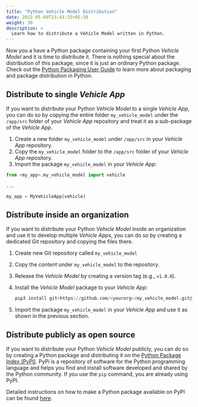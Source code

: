 ```yaml
---
title: "Python Vehicle Model Distribution"
date: 2022-05-09T13:43:25+05:30
weight: 30
description: >
  Learn how to distribute a Vehicle Model written in Python.
---
```


Now you a have a Python package containing your first Python _Vehicle Model_ and it is time to distribute it. There is nothing special about the distribution of this package, since it is just an ordinary Python package. Check out the [Python Packaging User Guide](https://packaging.python.org/en/latest/) to learn more about packaging and package distribution in Python.

## Distribute to single _Vehicle App_

If you want to distribute your Python _Vehicle Model_ to a single _Vehicle App_, you can do so by copying the entire folder `my_vehicle_model` under the `/app/src` folder of your _Vehicle App_ repository and treat it as a sub-package of the _Vehicle App_.

1. Create a new folder `my_vehicle_model` under `/app/src` in your _Vehicle App_ repository.
2. Copy the `my_vehicle_model` folder to the `/app/src` folder of your _Vehicle App_ repository.
3. Import the package `my_vehicle_model` in your _Vehicle App_:

```python
from <my_app>.my_vehicle_model import vehicle

...

my_app = MyVehicleApp(vehicle)
```

## Distribute inside an organization

If you want to distribute your Python _Vehicle Model_ inside an organization and use it to develop multiple _Vehicle Apps_, you can do so by creating a dedicated Git repository and copying the files there.

1. Create new Git repository called `my_vehicle_model`
2. Copy the content under `my_vehicle_model` to the repository.
3. Release the _Vehicle Model_ by creating a version tag (e.g., `v1.0.0`).
4. Install the _Vehicle Model_ package to your _Vehicle App_:

   ```python
   pip3 install git+https://github.com/<yourorg>/my_vehicle_model.git@v1.0.0
   ```

5. Import the package `my_vehicle_model` in your _Vehicle App_ and use it as shown in the previous section.

## Distribute publicly as open source

If you want to distribute your Python _Vehicle Model_ publicly, you can do so by creating a Python package and distributing it on the [Python Package Index (PyPI)](https://pypi.org/). PyPi is a repository of software for the Python programming language and helps you find and install software developed and shared by the Python community. If you use the `pip` command, you are already using PyPI.

Detailed instructions on how to make a Python package available on PyPI can be found [here](https://packaging.python.org/tutorials/packaging-projects/).
